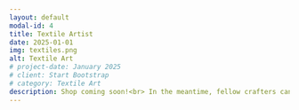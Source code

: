 ```yaml
---
layout: default
modal-id: 4
title: Textile Artist
date: 2025-01-01
img: textiles.png
alt: Textile Art
# project-date: January 2025
# client: Start Bootstrap
# category: Textile Art
description: Shop coming soon!<br> In the meantime, fellow crafters can join me on  <a href="https://www.ravelry.com/people/pumashock">Ravelry</a> and <a href="https://pin.it/6XGSPnehD">Pinterest</a>. 
---
```

